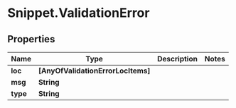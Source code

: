 # Snippet.ValidationError

## Properties
Name | Type | Description | Notes
------------ | ------------- | ------------- | -------------
**loc** | **[AnyOfValidationErrorLocItems]** |  | 
**msg** | **String** |  | 
**type** | **String** |  | 
